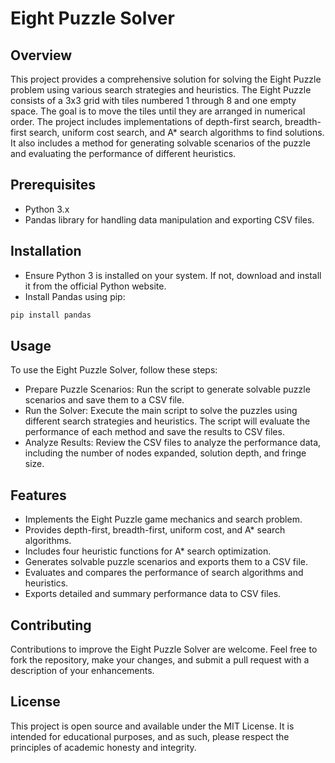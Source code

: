 # Eight Puzzle Solver

## Overview

This project provides a comprehensive solution for solving the Eight Puzzle problem using various search strategies and heuristics. The Eight Puzzle consists of a 3x3 grid with tiles numbered 1 through 8 and one empty space. The goal is to move the tiles until they are arranged in numerical order. The project includes implementations of depth-first search, breadth-first search, uniform cost search, and A* search algorithms to find solutions. It also includes a method for generating solvable scenarios of the puzzle and evaluating the performance of different heuristics.

## Prerequisites

- Python 3.x
- Pandas library for handling data manipulation and exporting CSV files.
## Installation

- Ensure Python 3 is installed on your system. If not, download and install it from the official Python website.
- Install Pandas using pip:
```bash
pip install pandas
```
## Usage

To use the Eight Puzzle Solver, follow these steps:

- Prepare Puzzle Scenarios: Run the script to generate solvable puzzle scenarios and save them to a CSV file.
- Run the Solver: Execute the main script to solve the puzzles using different search strategies and heuristics. The script will evaluate the performance of each method and save the results to CSV files.
- Analyze Results: Review the CSV files to analyze the performance data, including the number of nodes expanded, solution depth, and fringe size.
## Features

- Implements the Eight Puzzle game mechanics and search problem.
- Provides depth-first, breadth-first, uniform cost, and A* search algorithms.
- Includes four heuristic functions for A* search optimization.
- Generates solvable puzzle scenarios and exports them to a CSV file.
- Evaluates and compares the performance of search algorithms and heuristics.
- Exports detailed and summary performance data to CSV files.
## Contributing

Contributions to improve the Eight Puzzle Solver are welcome. Feel free to fork the repository, make your changes, and submit a pull request with a description of your enhancements.

## License

This project is open source and available under the MIT License. It is intended for educational purposes, and as such, please respect the principles of academic honesty and integrity.

